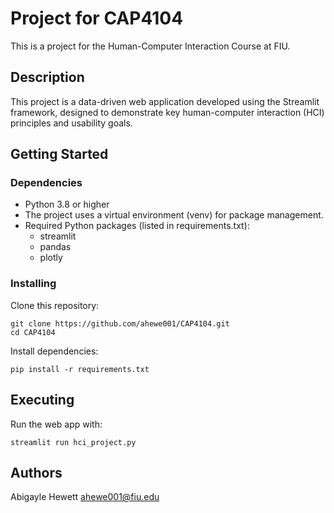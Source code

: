# Project for CAP4104

This is a project for the Human-Computer Interaction Course at FIU.

## Description

This project is a data-driven web application developed using the Streamlit framework, designed to demonstrate key human-computer interaction (HCI) principles and usability goals.

## Getting Started

### Dependencies

- Python 3.8 or higher
- The project uses a virtual environment (venv) for package management.
- Required Python packages (listed in requirements.txt):
    - streamlit
    - pandas
    - plotly

### Installing

Clone this repository:
```
git clone https://github.com/ahewe001/CAP4104.git
cd CAP4104
```

Install dependencies:
```
pip install -r requirements.txt
```
## Executing

Run the web app with:
```
streamlit run hci_project.py
```

## Authors
Abigayle Hewett
ahewe001@fiu.edu
